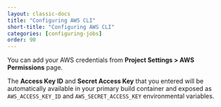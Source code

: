 ```yaml
---
layout: classic-docs
title: "Configuring AWS CLI"
short-title: "Configuring AWS CLI"
categories: [configuring-jobs]
order: 90
---
```


You can add your AWS credentials from **Project Settings > AWS Permissions** page.

The **Access Key ID** and **Secret Access Key** that you entered will be automatically available in your primary build container and exposed as `AWS_ACCESS_KEY_ID` and `AWS_SECRET_ACCESS_KEY` environmental variables.
